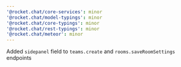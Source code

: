 ```yaml
---
'@rocket.chat/core-services': minor
'@rocket.chat/model-typings': minor
'@rocket.chat/core-typings': minor
'@rocket.chat/rest-typings': minor
'@rocket.chat/meteor': minor
---
```


Added `sidepanel` field to `teams.create` and `rooms.saveRoomSettings` endpoints
